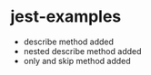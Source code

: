 # jest-examples

- describe method added
- nested describe method added
- only and skip method added
